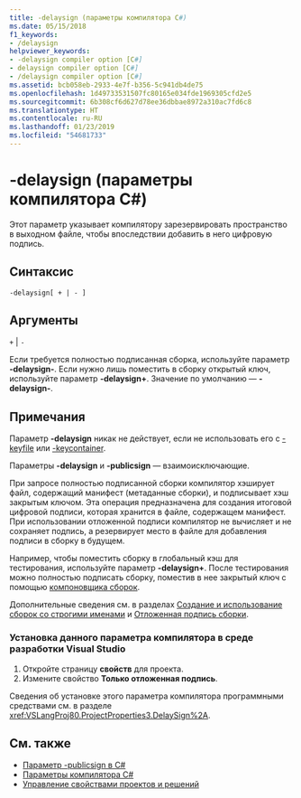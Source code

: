 ```yaml
---
title: -delaysign (параметры компилятора C#)
ms.date: 05/15/2018
f1_keywords:
- /delaysign
helpviewer_keywords:
- -delaysign compiler option [C#]
- delaysign compiler option [C#]
- /delaysign compiler option [C#]
ms.assetid: bcb058eb-2933-4e7f-b356-5c941db4de75
ms.openlocfilehash: 1d49733531507fc80165e034fde1969305cfd2e5
ms.sourcegitcommit: 6b308cf6d627d78ee36dbbae8972a310ac7fd6c8
ms.translationtype: HT
ms.contentlocale: ru-RU
ms.lasthandoff: 01/23/2019
ms.locfileid: "54681733"
---
```

# <a name="-delaysign-c-compiler-options"></a>-delaysign (параметры компилятора C#)

Этот параметр указывает компилятору зарезервировать пространство в выходном файле, чтобы впоследствии добавить в него цифровую подпись.

## <a name="syntax"></a>Синтаксис

```console
-delaysign[ + | - ]
```

## <a name="arguments"></a>Аргументы

`+` &#124; `-`

Если требуется полностью подписанная сборка, используйте параметр **-delaysign-**. Если нужно лишь поместить в сборку открытый ключ, используйте параметр **-delaysign+**. Значение по умолчанию — **-delaysign-**.

## <a name="remarks"></a>Примечания

Параметр **-delaysign** никак не действует, если не использовать его с [-keyfile](../../../csharp/language-reference/compiler-options/keyfile-compiler-option.md) или [-keycontainer](../../../csharp/language-reference/compiler-options/keycontainer-compiler-option.md).

Параметры **-delaysign** и **-publicsign** — взаимоисключающие.

При запросе полностью подписанной сборки компилятор хэширует файл, содержащий манифест (метаданные сборки), и подписывает хэш закрытым ключом. Эта операция предназначена для создания итоговой цифровой подписи, которая хранится в файле, содержащем манифест. При использовании отложенной подписи компилятор не вычисляет и не сохраняет подпись, а резервирует место в файле для добавления подписи в сборку в будущем.

Например, чтобы поместить сборку в глобальный кэш для тестирования, используйте параметр **-delaysign+**. После тестирования можно полностью подписать сборку, поместив в нее закрытый ключ с помощью [компоновщика сборок](../../../framework/tools/al-exe-assembly-linker.md).

Дополнительные сведения см. в разделах [Создание и использование сборок со строгими именами](../../../framework/app-domains/create-and-use-strong-named-assemblies.md) и [Отложенная подпись сборки](../../../framework/app-domains/delay-sign-assembly.md).

### <a name="to-set-this-compiler-option-in-the-visual-studio-development-environment"></a>Установка данного параметра компилятора в среде разработки Visual Studio

1. Откройте страницу **свойств** для проекта.
1. Измените свойство **Только отложенная подпись**.

Сведения об установке этого параметра компилятора программными средствами см. в разделе <xref:VSLangProj80.ProjectProperties3.DelaySign%2A>.

## <a name="see-also"></a>См. также

- [Параметр -publicsign в C#](publicsign-compiler-option.md)
- [Параметры компилятора C# ](index.md)
- [Управление свойствами проектов и решений](/visualstudio/ide/managing-project-and-solution-properties)
